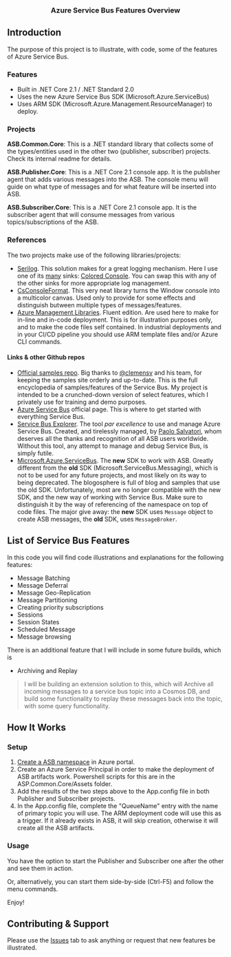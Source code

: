 
<p align="center">
    <h3 align="center">Azure Service Bus Features Overview</h3>
</p>

## Introduction
The purpose of this project is to illustrate, with code, some of the features of Azure Service Bus. 

### Features
 - Built in .NET Core 2.1 / .NET Standard 2.0 
 - Uses the new Azure Service Bus SDK (Microsoft.Azure.ServiceBus)
 - Uses ARM SDK (Microsoft.Azure.Management.ResourceManager) to deploy.

### Projects
**ASB.Common.Core**: This is a .NET standard library that collects some of the types/entities used in the other two (publisher, subscriber) projects. Check its internal readme for details.

**ASB.Publisher.Core**: This is a .NET Core 2.1 console app. It is the publisher agent that adds various messages into the ASB. The console menu will guide on what type of messages and for what feature will be inserted into ASB.  

**ASB.Subscriber.Core**: This is a .NET Core 2.1 console app. It is the subscriber agent that will consume messages from various topics/subscriptions of the ASB.

### References
The two projects make use of the following libraries/projects:
- [Serilog](https://serilog.net/). This solution makes for a great logging mechanism. Here I use one of its [many](https://github.com/serilog/serilog/wiki/Provided-Sinks) sinks: [Colored Console](https://github.com/serilog/serilog-sinks-coloredconsole). You can swap this with any of the other sinks for more appropriate log management.
- [CsConsoleFormat](https://github.com/Athari/CsConsoleFormat). This very neat library turns the Window console into a multicolor canvas. Used only to provide for some effects and distinguish butween multiple types of messages/features. 
- [Azure Management Libraries](https://github.com/Azure/azure-libraries-for-net). Fluent edition. Are used here to make for in-line and in-code deployment. This is for illustration purposes only, and to make the code files self contained. In industrial deployments and in your CI/CD pipeline you should use ARM template files and/or Azure CLI commands.

#### Links & other Github repos
- [Official samples repo](https://github.com/Azure/azure-service-bus/tree/master/samples). Big thanks to [@clemensv](https://github.com/clemensv) and his team, for keeping the samples site orderly and up-to-date. This is the full encyclopedia of samples/features of the Service Bus. My project is intended to be a crunched-down version of select features, which I privately use for training and demo purposes.
- [Azure Service Bus](https://azure.microsoft.com/en-us/services/service-bus/) official page. This is where to get started with everything Service Bus.
- [Service Bus Explorer](https://github.com/paolosalvatori/ServiceBusExplorer). The tool _par excellence_ to use and manage Azure Service Bus. Created, and tirelessly managed, by [Paolo Salvatori](https://github.com/paolosalvatori), whom deserves all the thanks and recognition of all ASB users worldwide. Without this tool, any attempt to manage and debug Service Bus, is simply futile.    
- [Microsoft.Azure.ServiceBus](https://www.nuget.org/packages/Microsoft.Azure.ServiceBus/). The **new** SDK to work with ASB. Greatly different from the **old** SDK (Microsoft.ServiceBus.Messaging), which is not to be used for any future projects, and most likely on its way to being deprecated. The blogosphere is full of blog and samples that use the old SDK. Unfortunately, most are no longer compatible with the new SDK, and the new way of working with Service Bus. Make sure to distinguish it by the way of referencing of the namespace on top of code files. The major give away: the **new** SDK uses ```Message``` object to create ASB messages, the **old** SDK, uses ```MessageBroker```. 



## List of Service Bus Features 
In this code you will find code illustrations and explanations for the following features:
- Message Batching
- Message Deferral
- Message Geo-Replication
- Message Partitioning
- Creating priority subscriptions
- Sessions
- Session States
- Scheduled Message
- Message browsing

There is an additional feature that I will include in some future builds, which is 
- Archiving and Replay 
> I will be building an extension solution to this, which will Archive all incoming messages to a service bus topic into a Cosmos DB, and build some functionality to replay these messages back into the topic, with some query functionality. 

## How It Works
### Setup
1. [Create a ASB namespace](https://docs.microsoft.com/en-us/azure/service-bus-messaging/service-bus-create-namespace-portal) in Azure portal.
2. Create an Azure Service Principal in order to make the deployment of ASB artifacts work. Powershell scripts for this are in the ASP.Common.Core/Assets folder.
3. Add the results of the two steps above to the App.config file in both Publisher and Subscriber projects.
4. In the App.config file, complete the "QueueName" entry with the name of primary topic you will use. The ARM deployment code will use this as a trigger. If it already exists in ASB, it will skip creation, otherwise it will create all the ASB artifacts. 

### Usage
You have the option to start the Publisher and Subscriber one after the other and see them in action.

Or, alternatively, you can start them side-by-side (Ctrl-F5) and follow the menu commands.

Enjoy! 

## Contributing & Support

Please use the [Issues](https://github.com/hgjura/azure-service-bus-feature-samples/issues) tab to ask anything or request that new features be illustrated. 